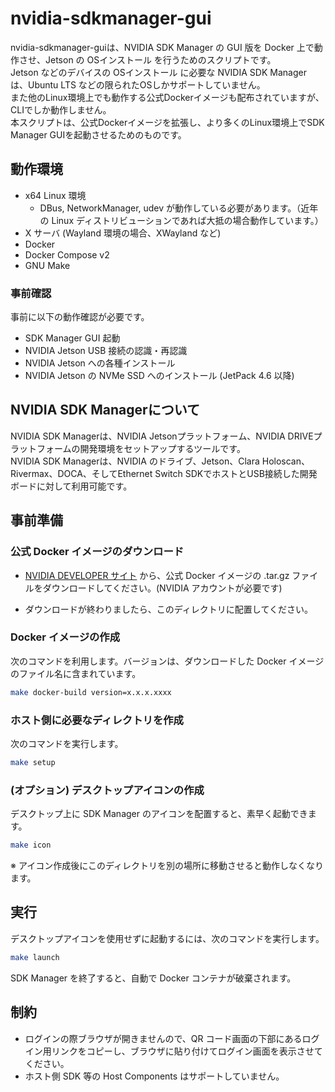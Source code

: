 # nvidia-sdkmanager-gui

nvidia-sdkmanager-guiは、NVIDIA SDK Manager の GUI 版を Docker 上で動作させ、Jetson の OSインストール を行うためのスクリプトです。  
Jetson などのデバイスの OSインストール に必要な NVIDIA SDK Manager は、Ubuntu LTS などの限られたOSしかサポートしていません。  
また他のLinux環境上でも動作する公式Dockerイメージも配布されていますが、CLIでしか動作しません。  
本スクリプトは、公式Dockerイメージを拡張し、より多くのLinux環境上でSDK Manager GUIを起動させるためのものです。  

## 動作環境

* x64 Linux 環境
	* DBus, NetworkManager, udev が動作している必要があります。（近年の Linux ディストリビューションであれば大抵の場合動作しています。）
* X サーバ (Wayland 環境の場合、XWayland など)
* Docker
* Docker Compose v2
* GNU Make

### 事前確認

事前に以下の動作確認が必要です。  

* SDK Manager GUI 起動
* NVIDIA Jetson USB 接続の認識・再認識
* NVIDIA Jetson への各種インストール
* NVIDIA Jetson の NVMe SSD へのインストール (JetPack 4.6 以降)

## NVIDIA SDK Managerについて

NVIDIA SDK Managerは、NVIDIA Jetsonプラットフォーム、NVIDIA DRIVEプラットフォームの開発環境をセットアップするツールです。  
NVIDIA SDK Managerは、NVIDIA のドライブ、Jetson、Clara Holoscan、Rivermax、DOCA、そしてEthernet Switch SDKでホストとUSB接続した開発ボードに対して利用可能です。

## 事前準備


### 公式 Docker イメージのダウンロード

* [NVIDIA DEVELOPER サイト](https://developer.nvidia.com/nvidia-sdk-manager) から、公式 Docker イメージの .tar.gz ファイルをダウンロードしてください。(NVIDIA アカウントが必要です)

* ダウンロードが終わりましたら、このディレクトリに配置してください。


### Docker イメージの作成

次のコマンドを利用します。バージョンは、ダウンロードした Docker イメージのファイル名に含まれています。

```sh
make docker-build version=x.x.x.xxxx
```


### ホスト側に必要なディレクトリを作成

次のコマンドを実行します。

```sh
make setup
```


### (オプション) デスクトップアイコンの作成

デスクトップ上に SDK Manager のアイコンを配置すると、素早く起動できます。

```sh
make icon
```

※ アイコン作成後にこのディレクトリを別の場所に移動させると動作しなくなります。


## 実行

デスクトップアイコンを使用せずに起動するには、次のコマンドを実行します。

```sh
make launch
```

SDK Manager を終了すると、自動で Docker コンテナが破棄されます。


## 制約
* ログインの際ブラウザが開きませんので、QR コード画面の下部にあるログイン用リンクをコピーし、ブラウザに貼り付けてログイン画面を表示させてください。
* ホスト側 SDK 等の Host Components はサポートしていません。
